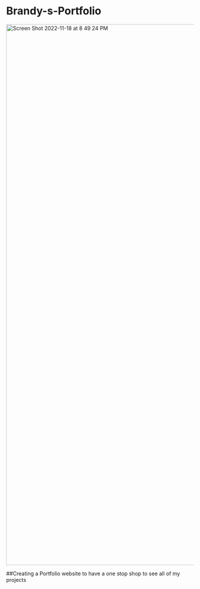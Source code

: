 # Brandy-s-Portfolio

<img width="1453" alt="Screen Shot 2022-11-18 at 8 49 24 PM" src="https://user-images.githubusercontent.com/106634926/202833075-3e7a058f-66c6-4e33-83d2-ad2d33b7bc53.png">

##Creating a Portfolio website to have a one stop shop to see all of my projects
